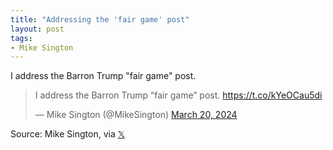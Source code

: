 ```yaml
---
title: "Addressing the 'fair game' post"
layout: post
tags:
- Mike Sington
---
```


I address the Barron Trump "fair game" post.

<blockquote class="twitter-tweet"><p lang="en" dir="ltr">I address the Barron Trump “fair game” post. <a href="https://t.co/kYeOCau5di">https://t.co/kYeOCau5di</a></p>&mdash; Mike Sington (@MikeSington) <a href="https://twitter.com/MikeSington/status/1770485236389781607?ref_src=twsrc%5Etfw">March 20, 2024</a></blockquote> <script async src="https://platform.twitter.com/widgets.js" charset="utf-8"></script>

Source: Mike Sington, via [𝕏](https://x.com)
